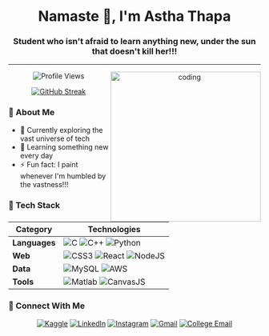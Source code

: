 <h1 align="center">Namaste 🙏, I'm Astha Thapa </h1>
<h3 align="center"> Student who isn't afraid to learn anything new, under the sun that doesn't kill her!!!</h3>

---

<div align="center">
  <img align="right" alt="coding" width="300" src="https://media2.giphy.com/media/hpXdHPfFI5wTABdDx9/giphy.gif?cid=6c09b952nnc534ioddeqekw8w3l0m8ou72gc55e4p34jhqnm&ep=v1_internal_gif_by_id&rid=giphy.gif&ct=g">
  
  ![Profile Views](https://komarev.com/ghpvc/?username=asthathapaa&label=Profile%20views&color=0e75b6&style=flat)
  
  [![GitHub Streak](https://streak-stats.demolab.com?user=asthathapaa&theme=radical&border_radius=5)](https://git.io/streak-stats)
</div>

### 🌟 About Me
- 🔭 Currently exploring the vast universe of tech
- 🌱 Learning something new every day
- ⚡ Fun fact: I paint whenever I'm humbled by the vastness!!!

### 🚀 Tech Stack
<div align="center">
  
| Category       | Technologies                                                                 |
|----------------|------------------------------------------------------------------------------|
| **Languages**  | ![C](https://img.shields.io/badge/c-%2300599C.svg?style=flat&logo=c&logoColor=white) ![C++](https://img.shields.io/badge/c++-%2300599C.svg?style=flat&logo=c%2B%2B&logoColor=white) ![Python](https://img.shields.io/badge/python-3670A0?style=flat&logo=python&logoColor=ffdd54) |
| **Web**        | ![CSS3](https://img.shields.io/badge/css3-%231572B6.svg?style=flat&logo=css3&logoColor=white) ![React](https://img.shields.io/badge/react-%2320232a.svg?style=flat&logo=react&logoColor=%2361DAFB) ![NodeJS](https://img.shields.io/badge/node.js-6DA55F?style=flat&logo=node.js&logoColor=white) |
| **Data**       | ![MySQL](https://img.shields.io/badge/mysql-%2300f.svg?style=flat&logo=mysql&logoColor=white) ![AWS](https://img.shields.io/badge/AWS-%23FF9900.svg?style=flat&logo=amazon-aws&logoColor=white) |
| **Tools**      | ![Matlab](https://img.shields.io/badge/Matlab-%230076A8.svg?style=flat&logo=mathworks&logoColor=white) ![CanvasJS](https://img.shields.io/badge/CanvasJS-%23000000.svg?style=flat&logo=canvasjs&logoColor=white) |

</div>


### 🤝 Connect With Me
<div align="center">
  
[![Kaggle](https://img.shields.io/badge/Kaggle-20BEFF?style=for-the-badge&logo=kaggle&logoColor=white)](https://www.kaggle.com/asthavthapa)
[![LinkedIn](https://img.shields.io/badge/LinkedIn-0077B5?style=for-the-badge&logo=linkedin&logoColor=white)](https://www.linkedin.com/in/astha-thapa-19b518296/)
[![Instagram](https://img.shields.io/badge/Instagram-E4405F?style=for-the-badge&logo=instagram&logoColor=white)](https://instagram.com/_asthathapa)
[![Gmail](https://img.shields.io/badge/Gmail-D14836?style=for-the-badge&logo=gmail&logoColor=white)](mailto:thapaastha30@gmail.com)
[![College Email](https://img.shields.io/badge/College_Mail-4285F4?style=for-the-badge&logo=gmail&logoColor=white)](mailto:astha.221707@ncit.edu.np)

</div>

